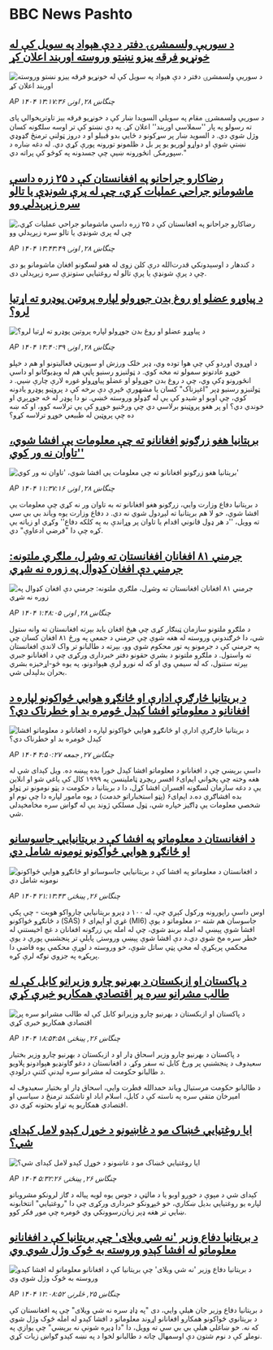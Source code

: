 # BBC News Pashto## [د سوریې ولسمشرۍ دفتر د دې هېواد په سویل کې له خونړیو فرقه ییزو نښتو وروسته اوربند اعلان کړ](https://www.bbc.com/pashto/articles/cjwn5226y45o?at_campaign=githubrss)![د سوریې ولسمشرۍ دفتر د دې هېواد په سویل کې له خونړیو فرقه ییزو نښتو وروسته اوربند اعلان کړ](https://ichef.bbci.co.uk/ace/ws/240/cpsprodpb/60eb/live/532eada0-6498-11f0-8dbd-f3d32ebd3327.jpg)_AP ۱۴۰۴ چنگاښ ۲۸, اونۍ ۱۳:۱۷:۳۶_د سوریې ولسمشرۍ مقام په سویلي السویدا ښار کې د خونړیو فرقه ييز تاوتریخوالي پای ته رسولو په پار ''سملاسي اوربند'' اعلان کړ. په دې نښتو کې تر اوسه سلګونه کسان وژل شوي دي.
د السوید ښار پر سړکونو د ځایي بدو قبیلو او د دروز ټولنې ترمنځ ګډوډي نښتې شوې او دواړو لوریو یو پر بل د ظلمونو تورونه پورې کړي دي. له دغه ښاره د سپوږمکۍ انځورونه ښیې چې جسدونه په کوڅو کې پراته دي."## [رضاکارو جراحانو په افغانستان کې د ۲۵ زره داسې ماشومانو جراحي عملیات کړي، چې له پرې شونډې یا تالو سره زېږېدلي وو](https://www.bbc.com/pashto/articles/ckg5vrpy65go?at_campaign=githubrss)![رضاکارو جراحانو په افغانستان کې د ۲۵ زره داسې ماشومانو جراحي عملیات کړي، چې له پرې شونډې یا تالو سره زېږېدلي وو](https://ichef.bbci.co.uk/ace/ws/240/cpsprodpb/7b93/live/17945270-6490-11f0-83c2-4b494f18cf7b.jpg)_AP ۱۴۰۴ چنگاښ ۲۸, اونۍ ۱۳:۴۳:۴۹_د کندهار د اوسېدونکي قدرت‌الله درې کلن زوی له هغو لسګونو افغان ماشومانو یو دی چې د پرې شونډې یا پرې تالو له روغتیایي ستونزې سره زېږېدلی دی.## [د پياوړو عضلو او روغ بدن جوړولو لپاره پروتين پوډرو ته اړتيا لرو؟](https://www.bbc.com/pashto/articles/c0rve58d5vpo?at_campaign=githubrss)![د پياوړو عضلو او روغ بدن جوړولو لپاره پروتين پوډرو ته اړتيا لرو؟](https://ichef.bbci.co.uk/ace/ws/240/cpsprodpb/1d4e/live/f875cfd0-64a4-11f0-89ea-4d6f9851f623.jpg)_AP ۱۴۰۴ چنگاښ ۲۸, اونۍ ۱۴:۴۰:۳۹_د اوړوي اوږدو کې چې هوا توده وي، ډېر خلک ورزش او سپورټي فعاليتونو او هم د خپلو خوړو عادتونو سمولو ته مخه کوي. د ټولنيزو رسنيو پاڼې هم له ويډيوګانو او داسې انځورونو ډکې وي، چې د روغ بدن جوړولو او عضلو پياوړولو غوره لارې چارې ښيي. د ټولنيزو رسنيو ډېر "اغېزناک" کسان يا مشهورې څېرې دې برخه کې د پروټيو پوډرو يادونه کوي، چې اوبو او شيدو کې يې له ګډولو وروسته څښي. نو دا پوډر له څه جوړېږي او خوندي دي؟ او پر هغو پروټينو برلاسي دي چې ورځنيو خوړو کې یې ترلاسه کوو، او که ښه ده چې پروټين له طبيعي خوړو ترلاسه کړو؟## [برېتانیا هغو زرګونو افغانانو ته چې معلومات یې افشا شوي، 'تاوان نه ور کوي'](https://www.bbc.com/pashto/articles/cn4l5z35ewko?at_campaign=githubrss)![برېتانیا هغو زرګونو افغانانو ته چې معلومات یې افشا شوي، 'تاوان نه ور کوي'](https://ichef.bbci.co.uk/ace/ws/240/cpsprodpb/06f3/live/c2a6d620-648f-11f0-8dbd-f3d32ebd3327.jpg)_AP ۱۴۰۴ چنگاښ ۲۸, اونۍ ۱۱:۳۷:۱۶_د برېتانیا دفاع وزارت وايي، زرګونو هغو افغانانو ته به تاوان ور نه کړي چې معلومات یې افشا شوي، خو لا هم برېتانیا ته لېږدول شوي نه دي.
د دفاع وزارت یوه ویاند بي بي سي ته وویل، ''د هر ډول قانوني اقدام یا تاوان پر وړاندې به په کلکه دفاع'' وکړي او زیاته یې کړه چې دا "فرضي ادعاوې" دي.## [جرمني ۸۱ افغانان افغانستان ته وشړل، ملګري ملتونه: جرمني دې افغان کډوال په زوره نه شړي](https://www.bbc.com/pashto/articles/c15w1jdky51o?at_campaign=githubrss)![جرمني ۸۱ افغانان افغانستان ته وشړل، ملګري ملتونه: جرمني دې افغان کډوال په زوره نه شړي](https://ichef.bbci.co.uk/ace/ws/240/cpsprodpb/91df/live/0fd54570-6428-11f0-89ea-4d6f9851f623.jpg)_AP ۱۴۰۴ چنگاښ ۲۸, اونۍ ۱:۴۸:۰۵_د ملګرو ملتونو سازمان ټینګار کړی چې هېڅ افغان باید بېرته افغانستان ته وانه ستول شي، دا څرګندونې وروسته له هغه شوې چې جرمني د جمعې په ورځ ۸۱ افغان کسان چې په جرمني کې د جرمونو په تور محکوم شوي وو، بېرته د طالبانو تر واک لاندې افغانستان ته واستول.
د ملګرو ملتونو د بشري حقونو دفتر خبرداری ورکړی چې د افغانانو جبري بېرته ستنول، که له سیمې وي او که له نورو لرې هېوادونو، په یوه څو-اړخیزه بشري بحران بدلېدلی شي.## [د بریتانیا څارګرې ادارې او ځانګړو هوايي ځواکونو لپاره د افغانانو د معلوماتو افشا کېدل څومره بد او خطرناک دي؟](https://www.bbc.com/pashto/articles/c1k81w23m4ko?at_campaign=githubrss)![د بریتانیا څارګرې ادارې او ځانګړو هوايي ځواکونو لپاره د افغانانو د معلوماتو افشا کېدل څومره بد او خطرناک دي؟](https://ichef.bbci.co.uk/ace/ws/240/cpsprodpb/c66f/live/af1ee290-6391-11f0-af20-030418be2ca5.jpg)_AP ۱۴۰۴ چنگاښ ۲۷, جمعه ۴:۵۰:۲۷_داسې برېښي چې د افغانانو د معلوماتو افشا کېدل خورا بده پېښه ده. ویل کېدای شي له هغه وخته چې پخواني اېم‌ای۶ افسر ریچرډ ټاملینسن په ۱۹۹۹ کال کې یاغي شو او انلاین یې د دغه سازمان لسګونه افسران افشا کړل، دا د برېتانیا د حکومت د پټو نومونو تر ټولو بده افشاګري ده.د اېم‌ای۶ (پټو استخباراتو خدمت) د یوه مامور لپاره دا چې نوم او شخصي معلومات ‌یې ډاګیز خپاره شي، ټول مسلکي ژوند ‌یې له ګواښ سره مخامخېدلی شي.## [د افغانستان د معلوماتو په افشا کې د بریتانيايي جاسوسانو او ځانګړو هوايي ځواکونو نومونه شامل دي](https://www.bbc.com/pashto/articles/c4g8krx91nlo?at_campaign=githubrss)![د افغانستان د معلوماتو په افشا کې د بریتانيايي جاسوسانو او ځانګړو هوايي ځواکونو نومونه شامل دي](https://ichef.bbci.co.uk/ace/ws/240/cpsprodpb/bc83/live/08da0470-634e-11f0-8dbd-f3d32ebd3327.jpg)_AP ۱۴۰۴ چنگاښ ۲۶, پينځنۍ ۲۱:۱۳:۴۳_اوس داسې راپورونه ورکول کېږي چې،‌ له ۱۰۰ د ډېرو بریتانیايي چارواکو هویت - چې پکې د ځانګړو ځواکونو (SAS) غړي او  اېم‌ای ۶ (MI6) جاسوسان هم شته -د معلوماتو د یوې افشا شوې پېښې له امله بربنډ شوي، چې له امله‌ یې زرګونه افغانان د غچ اخیستنې له خطر سره مخ شوي دي.د دې افشا شوې پېښې وروستۍ پایلې تر پنجشنبې پورې د یوې محکمې پرېکړې له مخې پټې ساتل شوې، خو وروسته د لوړې محکمې یوه قاضي دا پرېکړه په جزوي توګه لرې کړه.## [د پاکستان او ازبکستان د بهرنیو چارو وزیرانو کابل کې له طالب مشرانو سره پر اقتصادي همکاریو خبرې کړي](https://www.bbc.com/pashto/articles/c3350d7kz1mo?at_campaign=githubrss)![د پاکستان او ازبکستان د بهرنیو چارو وزیرانو کابل کې له طالب مشرانو سره پر اقتصادي همکاریو خبرې کړي](https://ichef.bbci.co.uk/ace/ws/240/cpsprodpb/a878/live/254b0730-6321-11f0-8dbd-f3d32ebd3327.jpg)_AP ۱۴۰۴ چنگاښ ۲۶, پينځنۍ ۱۸:۵۴:۵۸_د پاکستان د بهرنیو چارو وزیر اسحاق ډار او د ازبکستان د بهرنیو چارو وزیر بختیار سعیدوف د پنجشنبې پر ورځ کابل ته سفر وکړ. د افغانستان د دغو ګاونډیو هېوادونو پلاویو د طالبانو حکومت له مشرانو سره لیدنې کتنې درلودې.

د طالبانو حکومت مرستیال ویاند حمدالله فطرت وايي، اسحاق ډار او بختیار سعیدوف له امیرخان متقي سره په ناسته کې د کابل، اسلام اباد او تاشکند ترمنځ د سیاسي او اقتصادي همکاریو په تړاو بحثونه کړي دي.## [ایا روغتیایي څښاک مو د غاښونو د خوړل کېدو لامل کېدای شي؟](https://www.bbc.com/pashto/articles/c4gdy1jn5m4o?at_campaign=githubrss)![ایا روغتیایي څښاک مو د غاښونو د خوړل کېدو لامل کېدای شي؟](https://ichef.bbci.co.uk/ace/ws/240/cpsprodpb/1216/live/dab58e20-62cb-11f0-83d2-4f671b8c1523.jpg)_AP ۱۴۰۴ چنگاښ ۲۶, پينځنۍ ۵:۳۲:۲۶_کېدای شي د مېوې د خوږو اوبو یا د مالټې د جوس یوه لويه پیاله د ګاز لرونکو مشروباتو لپاره یو روغتیایي بدیل ښکاري، خو څېړونکو خبرداری ورکړی چې دا "روغتیایي" انتخابونه ښايي تر هغه ډېر زیان‌رسوونکي وي څومره چې موږ فکر کوو.## [د بریتانیا دفاع وزیر 'نه شي ویلای' چې بريتانیا کې د افغانانو معلوماتو له افشا کېدو وروسته به څوک وژل شوي وي](https://www.bbc.com/pashto/articles/cx2nw001wwyo?at_campaign=githubrss)![د بریتانیا دفاع وزیر 'نه شي ویلای' چې بريتانیا کې د افغانانو معلوماتو له افشا کېدو وروسته به څوک وژل شوي وي](https://ichef.bbci.co.uk/ace/ws/240/cpsprodpb/f420/live/b151e0c0-6234-11f0-b1b9-2b94c1f6d9f3.jpg)_AP ۱۴۰۴ چنگاښ ۲۵, څلرنۍ ۱۲:۰۸:۵۲_د برېتانیا دفاع وزیر جان هیلې وايي، دی "په ډاډ سره نه شي ویلای" چې په افغانستان کې د برېتانوي ځواکونو همکارو افغانانو اړوند معلوماتو د افشا کېدو له امله څوک وژل شوي که نه.
خو ښاغلي هیلې بي بي سي ته وویل، دا "دا ډېره شونې نه برېښي" چې یوازې په نوملړ کې د نوم شتون دې اوسمهال چاته د طالبانو لخوا د په نښه کېدو ګواښ زیات کړي.